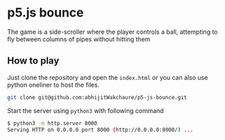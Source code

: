 # p5.js bounce
The game is a side-scroller where the player controls a ball, attempting to fly between columns of pipes without hitting them

## How to play

Just clone the repository and open the `index.html` or you can also use python oneliner to host the files.

```bash
git clone git@github.com:abhijitWakchaure/p5-js-bounce.git
```

Start the server using `python3` with following command

```bash
$ python3 -m http.server 8000         
Serving HTTP on 0.0.0.0 port 8000 (http://0.0.0.0:8000/) ...
```

